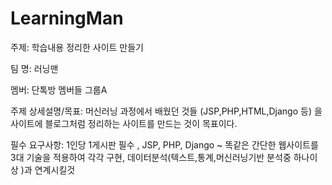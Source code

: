 # LearningMan


주제: 학습내용 정리한 사이트 만들기

팀 명: 러닝맨

멤버: 단톡방 멤버들 그룹A

주제 상세설명/목표: 머신러닝 과정에서 배웠던 것들 (JSP,PHP,HTML,Django 등) 을 사이트에 블로그처럼 정리하는 사이트를 만드는 것이 목표이다.

필수 요구사항: 1인당 1게시판 필수 , JSP, PHP, Django ~ 똑같은 간단한 웹사이트를 3대 기술을 적용하여 각각 구현, 데이터분석(텍스트,통계,머신러닝기반 분석중 하나이상 )과 연계시킬것 
